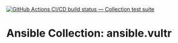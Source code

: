 [![GitHub Actions CI/CD build status — Collection test suite](https://github.com/ansible-collection-migration/ansible.vultr/workflows/Collection%20test%20suite/badge.svg?branch=master)](https://github.com/ansible-collection-migration/ansible.vultr/actions?query=workflow%3A%22Collection%20test%20suite%22)

Ansible Collection: ansible.vultr
=================================================